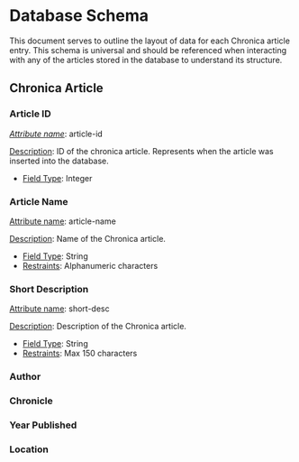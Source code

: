 # Database Schema

This document serves to outline the layout of data for each Chronica article entry. This schema is universal and should be referenced when interacting with any of the articles stored in the database to understand its structure.

## Chronica Article

### Article ID

<u>*Attribute name*</u>: article-id

<u>Description</u>: ID of the chronica article. Represents when the article was inserted into the database.

* <u>Field Type</u>: Integer

### Article Name

<u>Attribute name</u>: article-name

<u>Description</u>: Name of the Chronica article.

* <u>Field Type</u>: String
* <u>Restraints</u>: Alphanumeric characters

### Short Description

<u>Attribute name</u>: short-desc

<u>Description</u>: Description of the Chronica article.

* <u>Field Type</u>: String
* <u>Restraints</u>: Max 150 characters

### Author

### Chronicle

### Year Published

### Location

